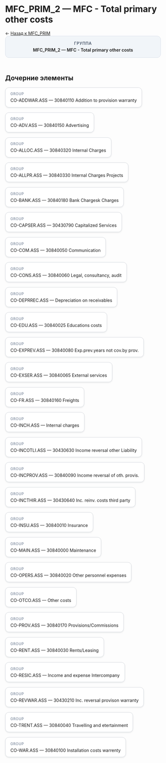 # MFC_PRIM_2 — MFC - Total primary other costs
<p class="cc-breadcrumb">← <a href='../../level_00/MFC_PRIM/'>Назад к MFC_PRIM</a></p>
<style>
.cc-container { display: flex; flex-direction: column; gap: 1.5rem; }
.cc-breadcrumb { margin: 0; }
.cc-parent { padding: 1rem 1.25rem; border-radius: 12px; background: #f1f5f9; border: 1px solid #d8dee9; text-align: center; font-weight: 600; }
.cc-parent .cc-tag { font-size: 0.8rem; text-transform: uppercase; color: #475569; letter-spacing: 0.06em; }
.cc-children { display: flex; flex-wrap: wrap; gap: 1rem; }
.cc-tile { display: block; min-width: 180px; padding: 0.85rem 1rem; border-radius: 12px; border: 1px solid #d1d5db; background: #ffffff; box-shadow: 0 2px 4px rgba(15, 23, 42, 0.08); transition: transform 0.1s ease, box-shadow 0.1s ease; color: inherit; text-decoration: none; }
.cc-tile:hover { transform: translateY(-2px); box-shadow: 0 6px 12px rgba(15, 23, 42, 0.15); }
.cc-tile-leaf { background: #f8fafc; }
.cc-tag { font-size: 0.7rem; color: #64748b; text-transform: uppercase; letter-spacing: 0.08em; margin-bottom: 0.3rem; }
</style>
<div class='cc-container'>
  <div class='cc-parent'>
    <div class='cc-tag'>Группа</div>
    <div>MFC_PRIM_2 — MFC - Total primary other costs</div>
  </div>
  <div>
    <h2>Дочерние элементы</h2>
<div class='cc-children'><a class='cc-tile' href='../../level_02/CO-ADDWAR.ASS/'><div class='cc-tag'>GROUP</div><div>CO-ADDWAR.ASS — 30840110 Addition to provision warranty</div></a><a class='cc-tile' href='../../level_02/CO-ADV.ASS/'><div class='cc-tag'>GROUP</div><div>CO-ADV.ASS — 30840150 Advertising</div></a><a class='cc-tile' href='../../level_02/CO-ALLOC.ASS/'><div class='cc-tag'>GROUP</div><div>CO-ALLOC.ASS — 30840320 Internal Charges</div></a><a class='cc-tile' href='../../level_02/CO-ALLPR.ASS/'><div class='cc-tag'>GROUP</div><div>CO-ALLPR.ASS — 30840330 Internal Charges Projects</div></a><a class='cc-tile' href='../../level_02/CO-BANK.ASS/'><div class='cc-tag'>GROUP</div><div>CO-BANK.ASS — 30840180 Bank Chargesk Charges</div></a><a class='cc-tile' href='../../level_02/CO-CAPSER.ASS/'><div class='cc-tag'>GROUP</div><div>CO-CAPSER.ASS — 30430790 Capitalized Services</div></a><a class='cc-tile' href='../../level_02/CO-COM.ASS/'><div class='cc-tag'>GROUP</div><div>CO-COM.ASS — 30840050 Communication</div></a><a class='cc-tile' href='../../level_02/CO-CONS.ASS/'><div class='cc-tag'>GROUP</div><div>CO-CONS.ASS — 30840060 Legal, consultancy, audit</div></a><a class='cc-tile' href='../../level_02/CO-DEPRREC.ASS/'><div class='cc-tag'>GROUP</div><div>CO-DEPRREC.ASS — Depreciation on receivables</div></a><a class='cc-tile' href='../../level_02/CO-EDU.ASS/'><div class='cc-tag'>GROUP</div><div>CO-EDU.ASS — 30840025 Educations costs</div></a><a class='cc-tile' href='../../level_02/CO-EXPREV.ASS/'><div class='cc-tag'>GROUP</div><div>CO-EXPREV.ASS — 30840080 Exp.prev.years not cov.by prov.</div></a><a class='cc-tile' href='../../level_02/CO-EXSER.ASS/'><div class='cc-tag'>GROUP</div><div>CO-EXSER.ASS — 30840065 External services</div></a><a class='cc-tile' href='../../level_02/CO-FR.ASS/'><div class='cc-tag'>GROUP</div><div>CO-FR.ASS — 30840160 Freights</div></a><a class='cc-tile' href='../../level_02/CO-INCH.ASS/'><div class='cc-tag'>GROUP</div><div>CO-INCH.ASS — Internal charges</div></a><a class='cc-tile' href='../../level_02/CO-INCOTLI.ASS/'><div class='cc-tag'>GROUP</div><div>CO-INCOTLI.ASS — 30430630 Income reversal other Liability</div></a><a class='cc-tile' href='../../level_02/CO-INCPROV.ASS/'><div class='cc-tag'>GROUP</div><div>CO-INCPROV.ASS — 30840090 Income reversal of oth. provis.</div></a><a class='cc-tile' href='../../level_02/CO-INCTHIR.ASS/'><div class='cc-tag'>GROUP</div><div>CO-INCTHIR.ASS — 30430640 Inc. reinv. costs third party</div></a><a class='cc-tile' href='../../level_02/CO-INSU.ASS/'><div class='cc-tag'>GROUP</div><div>CO-INSU.ASS — 30840010 Insurance</div></a><a class='cc-tile' href='../../level_02/CO-MAIN.ASS/'><div class='cc-tag'>GROUP</div><div>CO-MAIN.ASS — 30840000 Maintenance</div></a><a class='cc-tile' href='../../level_02/CO-OPERS.ASS/'><div class='cc-tag'>GROUP</div><div>CO-OPERS.ASS — 30840020 Other personnel expenses</div></a><a class='cc-tile' href='../../level_02/CO-OTCO.ASS/'><div class='cc-tag'>GROUP</div><div>CO-OTCO.ASS — Other costs</div></a><a class='cc-tile' href='../../level_02/CO-PROV.ASS/'><div class='cc-tag'>GROUP</div><div>CO-PROV.ASS — 30840170 Provisions/Commissions</div></a><a class='cc-tile' href='../../level_02/CO-RENT.ASS/'><div class='cc-tag'>GROUP</div><div>CO-RENT.ASS — 30840030 Rents/Leasing</div></a><a class='cc-tile' href='../../level_02/CO-RESIC.ASS/'><div class='cc-tag'>GROUP</div><div>CO-RESIC.ASS — Income and expense Intercompany</div></a><a class='cc-tile' href='../../level_02/CO-REVWAR.ASS/'><div class='cc-tag'>GROUP</div><div>CO-REVWAR.ASS — 30430210 Inc. reversal provison warranty</div></a><a class='cc-tile' href='../../level_02/CO-TRENT.ASS/'><div class='cc-tag'>GROUP</div><div>CO-TRENT.ASS — 30840040 Travelling and etertainment</div></a><a class='cc-tile' href='../../level_02/CO-WAR.ASS/'><div class='cc-tag'>GROUP</div><div>CO-WAR.ASS — 30840100 Installation costs warrenty</div></a></div>
  </div>
</div>
